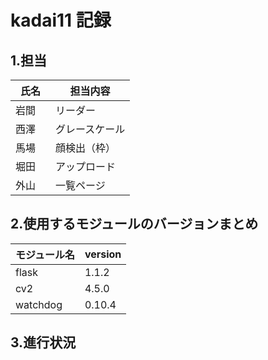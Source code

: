 # kadai11 記録

## 1.担当

| 氏名           | 担当内容    | 
| -------------- | ----------- | 
| 岩間　     | リーダー      |
| 西澤　     | グレースケール      |
| 馬場     | 顔検出（枠）      |
| 堀田     | アップロード      |
| 外山     | 一覧ページ      |

## 2.使用するモジュールのバージョンまとめ

| モジュール名           | version    | 
| -------------- | ----------- | 
| flask　     |  1.1.2  |
| cv2　     |    4.5.0   |
| watchdog     |  0.10.4  |

## 3.進行状況
